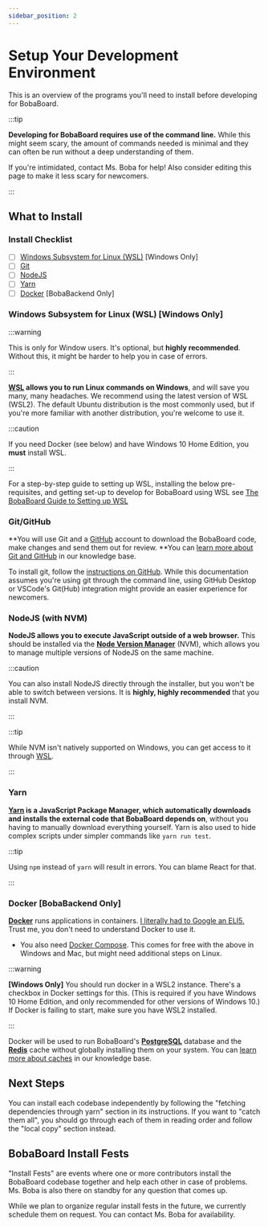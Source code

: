 ```yaml
---
sidebar_position: 2
---
```


# Setup Your Development Environment

This is an overview of the programs you'll need to install before developing for BobaBoard.

:::tip

**Developing for BobaBoard requires use of the command line.** While this might seem scary, the amount of commands needed is minimal and they can often be run without a deep understanding of them.

If you're intimidated, contact Ms. Boba for help! Also consider editing this page to make it less scary for newcomers.

:::

## What to Install

### Install Checklist

- [ ] [Windows Subsystem for Linux (WSL)](#windows-subsystem-for-linux-wsl-windows-only) [Windows Only]
- [ ] [Git](#git)
- [ ] [NodeJS](#nodejs-with-nvm)
- [ ] [Yarn](#yarn)
- [ ] [Docker](#docker-bobabackend-only) [BobaBackend Only]

### Windows Subsystem for Linux (WSL) [Windows Only]

:::warning

This is only for Window users. It's optional, but **highly recommended**. Without this, it might be harder to help you in case of errors.

:::

**[WSL](https://docs.microsoft.com/en-us/windows/wsl/install) allows you to run Linux commands on Windows**, and will save you many, many headaches. We recommend using the latest version of WSL (WSL2). The default Ubuntu distribution is the most commonly used, but if you're more familiar with another distribution, you're welcome to use it.

:::caution

If you need Docker (see below) and have Windows 10 Home Edition, you **must** install WSL.

:::

For a step-by-step guide to setting up WSL, installing the below pre-requisites, and getting set-up to develop for BobaBoard using WSL see [The BobaBoard Guide to Setting up WSL](/docs/development/start-developing/wsl)

### Git/GitHub

**You will use Git and a [GitHub](https://github.com/) account to download the BobaBoard code, make changes and send them out for review. **You can [learn more about Git and GitHub](/docs/volunteering/coding/github/understanding-github) in our knowledge base.

To install git, follow the [instructions on GitHub](https://github.com/git-guides/install-git). While this documentation assumes you're using git through the command line, using GitHub Desktop or VSCode's Git(Hub) integration might provide an easier experience for newcomers.

### NodeJS (with NVM)

**NodeJS allows you to execute JavaScript outside of a web browser.** This should be installed via the [**Node Version Manager**](https://github.com/nvm-sh/nvm) (NVM), which allows you to manage multiple versions of NodeJS on the same machine.

:::caution

You can also install NodeJS directly through the installer, but you won't be able to switch between versions. It is **highly, highly recommended** that you install NVM.

:::

:::tip

While NVM isn't natively supported on Windows, you can get access to it through [WSL](https://learn.microsoft.com/en-us/windows/dev-environment/javascript/nodejs-on-wsl).

:::

### Yarn

**[Yarn](https://classic.yarnpkg.com/en/) is a JavaScript Package Manager, which automatically downloads and installs the external code that BobaBoard depends on**, without you having to manually download everything yourself. Yarn is also used to hide complex scripts under simpler commands like `yarn run test`.

:::tip

Using `npm` instead of `yarn` will result in errors. You can blame React for that.

:::

### Docker [BobaBackend Only]

[**Docker**](https://www.docker.com/products/docker-desktop) runs applications in containers. [I literally had to Google an ELI5.](https://www.reddit.com/r/docker/comments/9xwlg6/can_anyone_eli5_what_docker_is_and_its_practical/) Trust me, you don't need to understand Docker to use it.

- You also need [Docker Compose](https://docs.docker.com/compose/install/). This comes for free with the above in Windows and Mac, but might need additional steps on Linux.

:::warning

**[Windows Only]** You should run docker in a WSL2 instance. There's a checkbox in Docker settings for this. (This is required if you have Windows 10 Home Edition, and only recommended for other versions of Windows 10.) If Docker is failing to start, make sure you have WSL2 installed.

:::

Docker will be used to run BobaBoard's [**PostgreSQL**](https://www.postgresql.org/) database and the [**Redis**](https://redis.io/topics/quickstart) cache without globally installing them on your system. You can [learn more about caches](.../../../knowledge-base/caching) in our knowledge base.

## Next Steps

You can install each codebase independently by following the "fetching dependencies through yarn" section in its instructions. If you want to "catch them all", you should go through each of them in reading order and follow the "local copy" section instead.

## BobaBoard Install Fests

"Install Fests" are events where one or more contributors install the BobaBoard codebase together and help each other in case of problems. Ms. Boba is also there on standby for any question that comes up.

While we plan to organize regular install fests in the future, we currently schedule them on request. You can contact Ms. Boba for availability.
